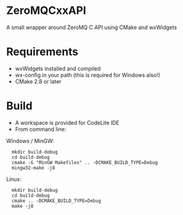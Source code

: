 ZeroMQCxxAPI
============

A small wrapper around ZeroMQ C API using CMake and wxWidgets

Requirements
============

* wxWidgets installed and compiled
* wx-config in your path (this is required for Windows also!)
* CMake 2.8 or later

Build
=====

* A workspace is provided for CodeLite IDE
* From command line:
  
Windows / MinGW:

```
  mkdir build-debug
  cd build-debug
  cmake -G "MinGW Makefiles" .. -DCMAKE_BUILD_TYPE=Debug
  mingw32-make -j8
```

Linux:
```
  mkdir build-debug
  cd build-debug
  cmake .. -DCMAKE_BUILD_TYPE=Debug
  make -j8
```

